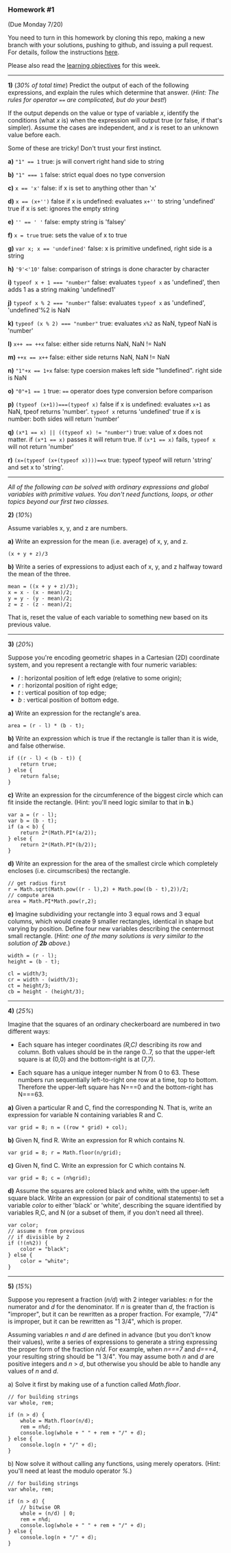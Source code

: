 ### Homework #1
(Due Monday 7/20)

You need to turn in this homework by cloning this repo, making a new branch with your solutions, pushing to github, and issuing a pull request.
For details, follow the instructions [here](http://portlandcodeschool.github.io/jse/2015/01/07/command-line-and-git-slides/#/14).

Please also read the [learning objectives](objectives.md) for this week.

---

**1)** (_30% of total time_)
Predict the output of each of the following expressions, and explain the rules which determine that answer.  (_Hint: The rules for operator `==` are complicated, but do your best!_)

If the output depends on the value or type of variable _x_, identify the conditions (what _x_ is) when the expression will output true (or false, if that's simpler).  Assume the cases are independent, and _x_ is reset to an unknown value before each.

Some of these are tricky!  Don't trust your first instinct.


**a)** `"1" == 1`
    true: js will convert right hand side to string

**b)** `"1" === 1`
    false: strict equal does no type conversion

**c)** `x == 'x'`
    false: if x is set to anything other than 'x'

**d)** `x == (x+'')`
    false if x is undefined: evaluates `x+''` to string 'undefined'
    true if x is set: ignores the empty string

**e)** `'' == ' '`
    false: empty string is 'falsey'

**f)** `x = true`
    true: sets the value of x to true

**g)** `var x; x == 'undefined'`
    false: x is primitive undefined, right side is a string

**h)** `'9'<'10'`
    false: comparison of strings is done character by character

**i)** `typeof x + 1 === "number"`
    false: evaluates `typeof x` as 'undefined', then adds 1 as a string making
    'undefined1'

**j)** `typeof x % 2 === "number"`
    false: evaluates `typeof x` as 'undefined', 'undefined'%2 is NaN

**k)** `typeof (x % 2) === "number"`
    true: evaluates `x%2` as NaN, typeof NaN is 'number'

**l)** `x++ == ++x`
    false: either side returns NaN, NaN != NaN

**m)** `++x == x++`
    false: either side returns NaN, NaN != NaN

**n)** `"1"+x == 1+x`
    false: type coersion makes left side "1undefined". right side is NaN

**o)** `"0"+1 == 1`
    true: `==` operator does type conversion before comparison

**p)** `(typeof (x+1))===(typeof x)`
    false if x is undefined: evaluates `x+1` as NaN, tpeof returns 'number'.
    `typeof x` returns 'undefined'
    true if x is number: both sides will return 'number'

**q)** `(x*1 == x) || ((typeof x) != "number")`
    true: value of x does not matter. if `(x*1 == x)` passes it will return
    true. If `(x*1 == x)` fails, `typeof x` will not return 'number'

**r)** `(x=(typeof (x+(typeof x))))==x`
    true: typeof typeof will return 'string' and set x to 'string'.

---

_All of the following can be solved with ordinary expressions and global variables with primitive values.  You don't need functions, loops, or other topics beyond our first two classes._

 **2)** (_10%_)

Assume variables x, y, and z are numbers.

**a)**
Write an expression for the mean (i.e. average) of x, y, and z.

    (x + y + z)/3

**b)**
Write a series of expressions to adjust each of x, y, and z halfway toward the mean of the three.

    mean = ((x + y + z)/3);
    x = x - (x - mean)/2;
    y = y - (y - mean)/2;
    z = z - (z - mean)/2;

That is, reset the value of each variable to something new based on its previous value.

---

**3)** (_20%_)

Suppose you're encoding geometric shapes in a Cartesian (2D) coordinate system, and you represent a rectangle with four numeric variables:

- _l_ : horizontal position of left edge (relative to some origin);
- _r_ : horizontal position of right edge;
- _t_ : vertical position of top edge;
- _b_ : vertical position of bottom edge.

**a)**
Write an expression for the rectangle's area.

    area = (r - l) * (b - t);

**b)**
Write an expression which is true if the rectangle is taller than it is wide, and false otherwise.

    if ((r - l) < (b - t)) {
        return true;
    } else {
        return false;
    }

**c)**
Write an expression for the circumference of the biggest circle which can fit inside the rectangle.  (Hint: you'll need logic similar to that in **b**.)

    var a = (r - l);
    var b = (b - t);
    if (a < b) {
        return 2*(Math.PI*(a/2));
    } else {
        return 2*(Math.PI*(b/2));
    }

**d)**
Write an expression for the area of the smallest circle which completely encloses (i.e. circumscribes) the rectangle.

    // get radius first
    r = Math.sqrt(Math.pow((r - l),2) + Math.pow((b - t),2))/2;
    // compute area
    area = Math.PI*Math.pow(r,2);

**e)**
Imagine subdividing your rectangle into 3 equal rows and 3 equal columns, which would create 9 smaller rectangles, identical in shape but varying by position.
Define four new variables describing the centermost small rectangle.
(_Hint: one of the many solutions is very similar to the solution of **2b** above._)

    width = (r - l);
    height = (b - t);

    cl = width/3;
    cr = width - (width/3);
    ct = height/3;
    cb = height - (height/3);

---

**4)** (_25%_)

Imagine that the squares of an ordinary checkerboard are numbered in two different ways:

* Each square has integer coordinates _(R,C)_ describing its row and column.  Both values should be in the range 0..7, so that the upper-left square is at (0,0) and the bottom-right is at (7,7).

* Each square has a unique integer number N from 0 to 63.  These numbers run sequentially left-to-right one row at a time, top to bottom.  Therefore the upper-left square has N===0 and the bottom-right has N===63.

**a)**  Given a particular R and C, find the corresponding N.  That is, write an expression for variable N containing variables R and C.
    
    var grid = 8; n = ((row * grid) + col);

**b)**  Given N, find R.  Write an expression for R which contains N.

    var grid = 8; r = Math.floor(n/grid);

**c)**  Given N, find C.  Write an expression for C which contains N.

    var grid = 8; c = (n%grid);

**d)**  Assume the squares are colored black and white, with the upper-left square black.
Write an expression (or pair of conditional statements) to set a variable _color_ to either 'black' or 'white', describing the square identified by variables R,C, and N (or a subset of them, if you don't need all three).

    var color;
    // assume n from previous
    // if divisible by 2
    if (!(n%2)) {
        color = "black";
    } else {
        color = "white";
    }

---

**5)** (_15%_)

Suppose you represent a fraction (_n/d_) with 2 integer variables: _n_ for the numerator and _d_ for the denominator.
If _n_ is greater than _d_, the fraction is "improper", but it can be rewritten as a proper fraction.  For example, "7/4" is improper, but it can be rewritten as "1 3/4", which is proper.

Assuming variables _n_ and _d_ are defined in advance (but you don't know their values), write a series of expressions to generate a string expressing the proper form of the fraction _n/d_.  For example, when _n===7_ and _d===4_, your resulting string should be "1 3/4".  You may assume both _n_ and _d_ are positive integers and _n_ > _d_, but otherwise you should be able to handle any values of _n_ and _d_.

a) Solve it first by making use of a function called _Math.floor_.

    // for building strings
    var whole, rem;

    if (n > d) {
        whole = Math.floor(n/d);
        rem = n%d;
        console.log(whole + " " + rem + "/" + d);
    } else {
        console.log(n + "/" + d);
    }

b) Now solve it without calling any functions, using merely operators.  (Hint: you'll need at least the modulo operator _%_.)

    // for building strings
    var whole, rem;

    if (n > d) {
        // bitwise OR
        whole = (n/d) | 0;
        rem = n%d;
        console.log(whole + " " + rem + "/" + d);
    } else {
        console.log(n + "/" + d);
    }
